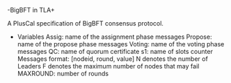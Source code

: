 -BigBFT in TLA+

A PlusCal specification of BigBFT consensus protocol.

- Variables
Assig: name of the assignment phase messages
Propose: name of the propose phase messages
Voting: name of the voting phase messages
QC: name of quorum certificate
s1: name of slots counter
Messages format: [nodeid, round, value]
N denotes the number of Leaders
F denotes the maximum number of nodes that may fail
MAXROUND: number of rounds

